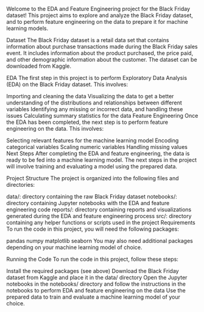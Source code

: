 Welcome to the EDA and Feature Engineering project for the Black Friday dataset! This project aims to explore and analyze the Black Friday dataset, and to perform feature engineering on the data to prepare it for machine learning models.

Dataset
The Black Friday dataset is a retail data set that contains information about purchase transactions made during the Black Friday sales event. It includes information about the product purchased, the price paid, and other demographic information about the customer. The dataset can be downloaded from Kaggle.

EDA
The first step in this project is to perform Exploratory Data Analysis (EDA) on the Black Friday dataset. This involves:

Importing and cleaning the data
Visualizing the data to get a better understanding of the distributions and relationships between different variables
Identifying any missing or incorrect data, and handling these issues
Calculating summary statistics for the data
Feature Engineering
Once the EDA has been completed, the next step is to perform feature engineering on the data. This involves:

Selecting relevant features for the machine learning model
Encoding categorical variables
Scaling numeric variables
Handling missing values
Next Steps
After completing the EDA and feature engineering, the data is ready to be fed into a machine learning model. The next steps in the project will involve training and evaluating a model using the prepared data.

Project Structure
The project is organized into the following files and directories:

data/: directory containing the raw Black Friday dataset
notebooks/: directory containing Jupyter notebooks with the EDA and feature engineering code
reports/: directory containing reports and visualizations generated during the EDA and feature engineering process
src/: directory containing any helper functions or scripts used in the project
Requirements
To run the code in this project, you will need the following packages:

pandas
numpy
matplotlib
seaborn
You may also need additional packages depending on your machine learning model of choice.

Running the Code
To run the code in this project, follow these steps:

Install the required packages (see above)
Download the Black Friday dataset from Kaggle and place it in the data/ directory
Open the Jupyter notebooks in the notebooks/ directory and follow the instructions in the notebooks to perform EDA and feature engineering on the data
Use the prepared data to train and evaluate a machine learning model of your choice.
